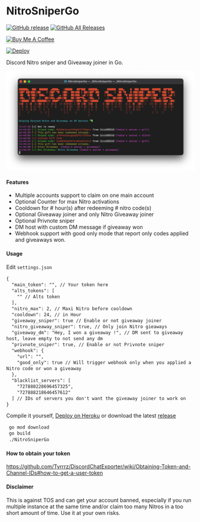 # NitroSniperGo

[![GitHub release](https://img.shields.io/github/release/Vedzaa/NitroSniperGo.svg?style=flat)](https://github.com/Vedzaa/NitroSniperGo/releases)
[![GitHub All Releases](https://img.shields.io/github/downloads/vedza/NitroSniperGo/total?style=flat)](https://github.com/vedza/NitroSniperGo/releases)

<a href="https://www.buymeacoffee.com/Vedza" target="_blank"><img src="https://www.buymeacoffee.com/assets/img/custom_images/orange_img.png" alt="Buy Me A Coffee" style="height: 41px !important;width: 174px !important;box-shadow: 0px 3px 2px 0px rgba(190, 190, 190, 0.5) !important;-webkit-box-shadow: 0px 3px 2px 0px rgba(190, 190, 190, 0.5) !important;" ></a>

[![Deploy](https://www.herokucdn.com/deploy/button.svg)](https://heroku.com/deploy?template=https://github.com/Vedza/NitroSniperGo/tree/heroku)

Discord Nitro sniper and Giveaway joiner in Go.

![Screenshot](screenshot.png)

#### Features 
* Multiple accounts support to claim on one main account
* Optional Counter for max Nitro activations
* Cooldown for # hour(s) after redeeming # nitro code(s)
* Optional Giveaway joiner and only Nitro Giveaway joiner
* Optional Privnote sniper
* DM host with custom DM message if giveaway won
* Webhook support with good only mode that report only codes applied and giveaways won.

#### Usage

Edit `settings.json`
``` json5
{
  "main_token": "", // Your token here
  "alts_tokens": [
    "" // Alts token
  ],
  "nitro_max": 2, // Maxi Nitro before cooldown
  "cooldown": 24, // in Hour
  "giveaway_sniper": true // Enable or not giveaway joiner
  "nitro_giveaway_sniper": true, // Only join Nitro gieaways
  "giveaway_dm": "Hey, I won a giveaway !", // DM sent to giveaway host, leave empty to not send any dm
  "privnote_sniper": true, // Enable or not Privnote sniper
  "webhook": {
    "url": "",
    "good_only": true // Will trigger webhook only when you applied a Nitro code or won a giveaway
  },
  "blacklist_servers": [
    "727880228696457325",
    "727888218646457612"
  ] // IDs of servers you don't want the giveaway joiner to work on
}
```

Compile it yourself, [Deploy on Heroku](https://heroku.com/deploy?template=https://github.com/Vedza/NitroSniperGo/tree/heroku) or download the latest [release](https://github.com/Vedza/NitroSniperGo/releases)
``` sh
 go mod download
 go build
 ./NitroSniperGo
 ```
 
#### How to obtain your token
https://github.com/Tyrrrz/DiscordChatExporter/wiki/Obtaining-Token-and-Channel-IDs#how-to-get-a-user-token

#### Disclaimer
This is against TOS and can get your account banned, especially if you run multiple instance at the same time and/or claim too many Nitros in a too short amount of time. Use it at your own risks.
